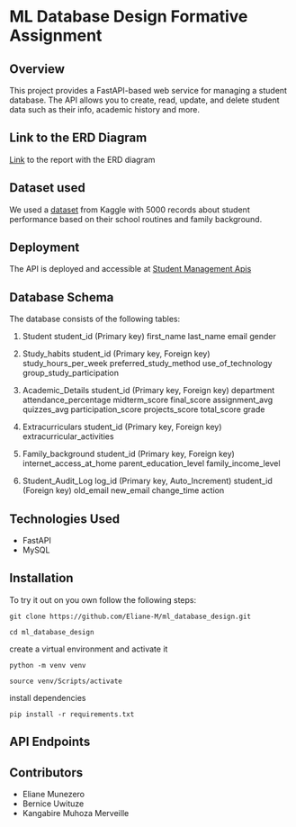 # ML Database Design Formative Assignment

## Overview

This project provides a FastAPI-based web service for managing a student database. The API allows you to create, read, update, and delete student data such as their info, academic history and more.

## Link to the ERD Diagram
[Link](https://docs.google.com/document/d/1xDpYWynzNSU_wvh1TCrWlSaNk-pWvK2GxdJD9APbZBs/edit?usp=sharing) to the report with the ERD diagram

## Dataset used

We used a [dataset](https://www.kaggle.com/datasets/mahmoudelhemaly/students-grading-dataset) from Kaggle with 5000 records about student performance based on their school routines and family background.

## Deployment

The API is deployed and accessible at [Student Management Apis](https://ml-database-design.onrender.com)

## Database Schema

The database consists of the following tables:

  1. Student
     student_id (Primary key)
     first_name
     last_name
     email
     gender
     
  2. Study_habits
     student_id (Primary key, Foreign key)
     study_hours_per_week
     preferred_study_method
     use_of_technology
     group_study_participation

  3. Academic_Details
     student_id (Primary key, Foreign key)
     department
     attendance_percentage
     midterm_score
     final_score
     assignment_avg
     quizzes_avg
     participation_score
     projects_score
     total_score
     grade

  4. Extracurriculars
     student_id (Primary key, Foreign key)
     extracurricular_activities

  5. Family_background
     student_id (Primary key, Foreign key)
     internet_access_at_home
     parent_education_level
     family_income_level
     
  6. Student_Audit_Log
     log_id (Primary key, Auto_Increment)
     student_id (Foreign key)
     old_email
     new_email
     change_time
     action

## Technologies Used

- FastAPI
- MySQL

## Installation
To try it out on you own follow the following steps:

```
git clone https://github.com/Eliane-M/ml_database_design.git
```

```
cd ml_database_design
```

create a virtual environment and activate it

```
python -m venv venv
```

```
source venv/Scripts/activate
```

install dependencies

```
pip install -r requirements.txt
```


## API Endpoints


## Contributors

- Eliane Munezero
- Bernice Uwituze
- Kangabire Muhoza Merveille


